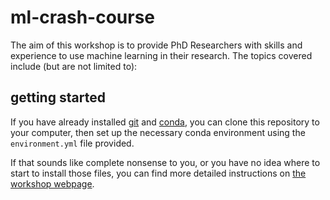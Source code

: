 # ml-crash-course

The aim of this workshop is to provide PhD Researchers with skills and experience to use machine learning in their research. The topics covered include (but are not limited to):

## getting started

If you have already installed [git](https://git-scm.com/) and [conda](https://docs.conda.io/en/latest/), you can clone
this repository to your computer, then set up the necessary conda environment using the `environment.yml` file provided.

If that sounds like complete nonsense to you, or you have no idea where to start to install those files, you can find
more detailed instructions on [the workshop webpage](https://iamdonovan.github.io/teaching/ml-crash-course).
